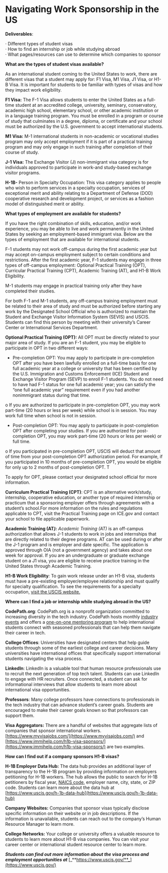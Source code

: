 # Navigating Work Sponsorship in the US

**Deliverables**:

· Different types of student visas  
· How to find an internship or job while studying abroad  
· What pages/resources can use to determine which companies to sponsor

**What are the types of student visas available?**

As an international student coming to the United States to work, there are different visas that a student may apply for: F1 Visa, M1 Visa, J1 Visa, or H1-B Visa. It is important for students to be familiar with types of visas and how they impact work eligibility.

**F1 Visa:** The F-1 Visa allows students to enter the United States as a full-time student at an accredited college, university, seminary, conservatory, academic high school, elementary school, or other academic institution or in a language training program. You must be enrolled in a program or course of study that culminates in a degree, diploma, or certificate and your school must be authorized by the U.S. government to accept international students.

**M1 Visa:** M-1 international students in non-academic or vocational studies program may only accept employment if it is part of a practical training program and may only engage in such training after completion of their course of study.

**J-1 Visa:** The Exchange Visitor \(J\) non-immigrant visa category is for individuals approved to participate in work-and study-based exchange visitor programs.

**H-1B-** Person in Specialty Occupation: This visa category applies to people who wish to perform services in a specialty occupation, services of exceptional merit and ability relating to a Department of Defense \(DOD\) cooperative research and development project, or services as a fashion model of distinguished merit or ability.

**What types of employment are available for students?**

If you have the right combination of skills, education, and/or work experience, you may be able to live and work permanently in the United States by seeking an employment-based immigrant visa. Below are the types of employment that are available for international students.

F-1 students may not work off-campus during the first academic year but may accept on-campus employment subject to certain conditions and restrictions. After the first academic year, F-1 students may engage in three types of off-campus employment: Optional Practical Training \(OPT\), Curricular Practical Training \(CPT\), Academic Training \(AT\), and H1-B Work Eligibility.

M-1 students may engage in practical training only after they have completed their studies.

For both F-1 and M-1 students, any off-campus training employment must be related to their area of study and must be authorized before starting any work by the Designated School Official who is authorized to maintain the Student and Exchange Visitor Information System \(SEVIS\) and USCIS. Students can find this person by meeting with their university’s Career Center or International Services Department.

**Optional Practical Training \(OPT\):** All OPT must be directly related to your major area of study. If you are an F-1 student, you may be eligible to participate in OPT in two different ways:

* Pre-completion OPT: You may apply to participate in pre-completion OPT after you have been lawfully enrolled on a full-time basis for one full academic year at a college or university that has been certified by the U.S. Immigration and Customs Enforcement \(ICE\) Student and Exchange Visitor Program \(SEVP\) to enroll F-1 students. You do not need to have had F-1 status for one full academic year; you can satisfy the “one full academic year” requirement even if you had another nonimmigrant status during that time.

o If you are authorized to participate in pre-completion OPT, you may work part-time \(20 hours or less per week\) while school is in session. You may work full time when school is not in session.

* Post-completion OPT: You may apply to participate in post-completion OPT after completing your studies. If you are authorized for post-completion OPT, you may work part-time \(20 hours or less per week\) or full time.

o If you participated in pre-completion OPT, USCIS will deduct that amount of time from your post-completion OPT authorization period. For example, if you participated in 10 months of pre-completion OPT, you would be eligible for only up to 2 months of post-completion OPT. T

To apply for OPT, please contact your designated school official for more information.

**Curriculum Practical Training \(CPT\)**: CPT is an alternative work/study, internship, cooperative education, or another type of required internship or practicum that a sponsoring employer offers through agreements with a student’s school.For more information on the rules and regulations applicable to CPT, visit the Practical Training page on ICE.gov and contact your school to file applicable paperwork.

**Academic Training \(AT**_**\):**_ _Academic Training \(AT\)_ is an off-campus authorization that allows J-1 students to work in jobs and internships that are directly related to their degree programs. AT can be used during or after the J-1 program and is employer and date specific. The application is approved through OIA \(not a government agency\) and takes about one week for approval. If you are an undergraduate or graduate exchange student on a J1 visa, you are eligible to receive practice training in the United States through Academic Training.

**H1-B Work Eligibility**_:_ To gain work release under an H1-B visa, students must have a pre-existing employer/employee relationship and must qualify for specialty qualification. To see the requirements for a specialty occupation, [visit the USCIS website.](https://my.uscis.gov/exploremyoptions/h1_visas_for_temporary_workers)

**Where can I find a job or internship while studying abroad in the US?**

**CodePath.org**: CodePath.org is a nonprofit organization committed to increasing diversity in the tech industry. CodePath hosts monthly [industry events](https://hackmd.io/@morganrichardson/events_cal) and offers a [one-on-one mentoring program](https://codepath.chronus.com/) to help international students connect with seasoned professionals that can help them navigate their career in tech.

**College Offices**: Universities have designated centers that help guide students through some of the earliest college and career decisions. Many universities have international offices that specifically support international students navigating the visa process.

**LinkedIn**: LinkedIn is a valuable tool that human resource professionals use to recruit the next generation of top tech talent. Students can use LinkedIn to engage with HR recruiters. Once connected, a student can ask for informational interviews that allow students to learn more about international visa opportunities.

**Professors**: Many college professors have connections to professionals in the tech industry that can advance student’s career goals. Students are encouraged to make their career goals known so that professors can support them.

**Visa Aggregators:** There are a handful of websites that aggregate lists of companies that sponsor international workers. [https://www.myvisajobs.com/](https://www.myvisajobs.com/) and [https://www.immihelp.com/h1b-visa-sponsors/](https://www.immihelp.com/h1b-visa-sponsors/) are two examples. 

**How can I find out if a company sponsors H1-B visas?**

**H-1B Employer Data Hub:** The data hub provides an additional layer of transparency to the H-1B program by providing information on employers petitioning for H-1B workers. The hub allows the public to search for H-1B petitioners by fiscal year, [NAICS code](https://www.census.gov/eos/www/naics/), employer name, city, state, or ZIP code. Students can learn more about the data hub at [https://www.uscis.gov/h-1b-data-hub](https://www.uscis.gov/h-1b-data-hub)

**Company Websites:** Companies that sponsor visas typically disclose specific information on their website or in job descriptions. If the information is unavailable, students can reach out to the company’s Human Resource Manager to learn more.

**College Networks:** Your college or university offers a valuable resource to students to learn more about H1-B visa companies. You can visit your career center or international student resource center to learn more.

_**Students can find out more information about the visa process and employment opportunities at**_ [_**https://www.uscis.gov/**_](https://www.uscis.gov/)

